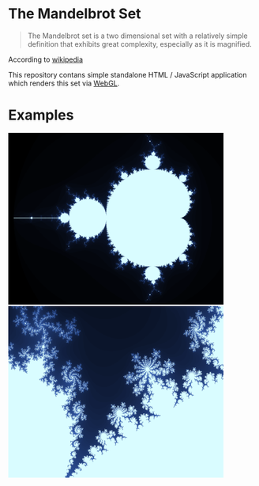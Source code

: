 # The Mandelbrot Set

> The Mandelbrot set is a two dimensional set with a relatively simple definition that exhibits great complexity, especially as it is magnified.

According to [wikipedia](https://en.wikipedia.org/wiki/Mandelbrot_set)

This repository contans simple standalone HTML / JavaScript application which renders this set via [WebGL](https://www.khronos.org/webgl/wiki/Main_Page).

# Examples

![main view](docs/imgs/main.png) ![one of the sides](docs/imgs/side.png)